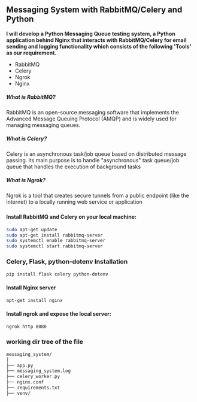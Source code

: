 ## Messaging System with RabbitMQ/Celery and Python

<b> I will develop a Python Messaging Queue testing system, a Python application behind Nginx that interacts with RabbitMQ/Celery for email sending and logging functionality which consists of the following 'Tools' as our requirement. </b>

- RabbitMQ
- Celery
- Ngrok
- Nginx

##### What is RabbitMQ?

RabbitMQ is an open-source messaging software that implements the Advanced Message Queuing Protocol (AMQP) and is widely used for managing messaging queues. 

##### What is Celery?

Celery is an asynchronous task/job queue based on distributed message passing. its main purpose is to handle "asynchronous" task queue/job queue that handles the execution of background tasks

##### What is Ngrok?

Ngrok is a tool that creates secure tunnels from a public endpoint (like the internet) to a locally running web service or application
##### 

#### Install RabbitMQ and Celery on your local machine:
```sh
sudo apt-get update
sudo apt-get install rabbitmq-server
sudo systemctl enable rabbitmq-server
sudo systemctl start rabbitmq-server
```

### Celery, Flask, python-dotenv Installation

```sh
pip install flask celery python-dotenv
```
#### Install Nginx server
```sh
apt-get install nginx
```
#### Install ngrok and expose the local server:
```sh
ngrok http 8080
```
### working dir tree of the file
```sh
messaging_system/
│
├── app.py
├── messaging_system.log
├── celery_worker.py
├── nginx.conf
├── requirements.txt
├── venv/

```


